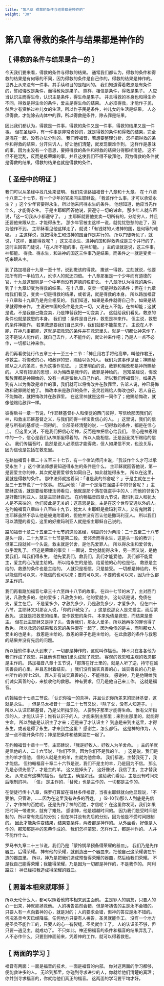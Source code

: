 ```yaml
---
title: "第八章 得救的条件与结果都是神作的"
weight: "30"
---
```


# 第八章 得救的条件与结果都是神作的


## 〖 得救的条件与结果是合一的 〗

今天我们要来看，得救的条件与得救的结果。
通常我们都认为，得救的条件和得救的结果是有何等的不同，因为得救的条件是自己作的，得救的结果是神作的。
世界上从来没有一件事，其手续和目的是相同的。
我们知道得着救恩是有条件的，譬如悔改是条件，而得赦免是果子。
照样，相信是条件，得救是果子。
人应当认识主而得生命，认识主是条件，得生命是果子。
并且得救的本身也和得生命不同，得救是得生命的条件，爱主是得生命的结果。
人必须得救，才能作子民，然后才有资格过神儿女的生活，所以作子民是条件，神儿女的生活是结果。
人必须得救，才能除去肉体中的罪，所以得救是条件，除去罪是结果。

因此我们都认为，得救是一件事，得救的条件又是一件事，得救的结果又是一件事。
但在圣经中，有一件事是非常奇妙的，就是得救的条件和得救的结果，完全是混在一起，没有办法分别的。
我们传福音，若想要整理分析，怎样把得救的条件和得救的结果，分开告诉人，好让他们清楚，就发现很难作到。
这样作是愚昧的事，因为主没有一个意思，要把得救的条件和得救的结果分得那样清楚。
这不但不是混乱，反而是极荣耀的事，并且这使我们不得不敬拜他，因为得救的条件就是得救的结果，得救的结果也就是得救的条件。

## 〖 圣经中的明证 〗

我们可以从圣经中找几处来证明。
我们先读路加福音十八章和十九章。
在十八章十八至二十七节，有一个少年的官来问主耶稣说，「我该作什么事，才可以承受永生？
」这个少年官要得永生，所以他来问得永生的条件。
他想知道，他应当先作什么，才能得永生。
于是主耶稣回答他说，要遵守一切的诫命。
那少年人就应声说，「这一切我从小都遵守了。
」主耶稣就要他变卖一切所有的，分给穷人，并且还要他来跟从主，才能得永生。
那少年官被主这样一说，就忧忧愁愁的走了，因为他作不到。
主耶稣看见他这样走了，就说：「有钱财的人进神的国，是何等的难哪。
」主这样说，就把得永生和进神的国当作是并行的。
所以门徒听见了，就说，「这样，谁能得救呢？
」这又把永生、进神的国和得救弄成是三个并行的了。
这时主回答门徒说，「在人所不能的事，在神却能。
」主的话就是说，这三件事，神都能。
得救、得永生，和进神的国这三件事乃是结果，而条件之一就是变卖一切来跟从主。

到了路加福音十九章一至十节，说到撒该的得救。
撒该一得救，立刻就说，他要把所有的一半给穷人，讹诈人的就还四倍。
十八章那里是一个少年而有道德的官，十九章这里则是一个中年而没有道德的税吏长。
十八章所认为得救的条件，到了十九章却变为得救的结果。
在十八章，变卖一切是得救的条件；但在十九章给我们看见，变卖一切是得救的结果，或者说，就是得救的本身。
所以路加福音十八章和十九章乃是完全相反的。
我们知道，如果是条件就得自己作，如果是结果就得神来作。
主说进神国的条件是变卖一切，又说在人不能，在神却能；这就是说，不是我自己能变卖，乃是神替我把一切变卖了。
这就给我们看见，救恩的条件也就是救恩的本身。
我们想：条件是自己作，救恩是神来作。
但主说，救恩的条件神能作。
若果救恩要我们自己来作，我们就都不能蒙恩了。
主说在人不能，在神凡事都能，这就是把救恩的条件并在救恩里头，就是一切都让神来作了。
这不是说人能作的，就自己去作，人不能作的，就让神来作吧；乃是人一点不必作，一切都让神来作。

我们再看使徒行传五章三十一至三十二节：「神且用右手将他高举，叫他作君王，作救主，将悔改的心，和赦罪的恩，赐给以色列人。
我们为这事作见证；神赐给顺从之人的圣灵，也为这事作见证。
」这里明白的说，赦罪和悔改都是神所赐给的。
人常有错误的思想，以为悔改是我作的，赦罪是神给的。
岂知圣经说，悔改和赦罪都是神赐给的，没有一点是留绐人自己作的。
所以我们传福音时，如果遇到有人以为悔改是难作的事，我们就可以将悔改并在赦罪里，告诉人说，神已将悔改和赦罪赐给他了。
悔改本来是赦罪的条件，圣灵若赐给人悔改也好，若人自己不能悔改，就把悔改并在赦罪里。
在这里神就是这样一同作了；他赐给悔改，就像他赐给赦罪一样。

彼得后书一章一节说，「作耶稣基督仆人和使徒的西门彼得，写信给那因我们的神，和救主耶稣基督之义，与我们同得一样宝贵信心的人。
」这里说，我们的信是与所有的基督徒一同得的。
全部圣经清楚的说，一切得救的条件，都是在信心上。
但这里又说，不是我们把信心给神，反而是神把信心给我们。
信心是神恩赐中的一个，信心是我们从神那里得着的。
所以人能相信，还是因圣灵所赐给的信心。
我们传福音时，虽然是说人必须信才能得救，但人如果信不来，也没关系，因为信也是包括在救恩里。

在路加福音十章二十五至三十七节，有一个律法师问主说，「我该作什么才可以承受永生？
」这个律法师想要知道得永生的条件是什么。
主耶稣就回答他说，第一是要爱主你的神，其次就是要爱邻舍如同自己，如此就能得永生。
所以在这里，爱就是得救的条件。
那律法师就接着问：「谁是我的邻舍呢？
」于是主就在三十至三十五节说了一个故事。
然后问他：「那一个是落在强盗手中的邻舍呢？
」主耶稣这话，就是要给那律法师看见，他就是那个落在强盗手中的人；而他的邻舍乃是好撒玛利亚人，就是主耶稣自己。
在约翰福音四章九节说，撒玛利亚人和犹太人是不来往的，他们彼此是无关的；这意思是说，主是在这个世界交通以外的人。
在约翰福音八章四十八至四十九节，犹太人 主耶稣是撒玛利亚人，又有鬼附着；主耶稣虽然不承认他是被鬼附着的，但他并没有否认他是撒玛利亚人。
所以我们可以清楚的看见，这里的好撒玛利亚人就是指主耶稣自己说的。

路加福音十章二十五至三十七节的这段圣经，明显的分为两段：二十五至二十八节是头一段，二十九至三十七节是第二段。
爱邻舍而得永生，这是头一段的教训；但第二段就掉一个头说，救主就是邻舍，是他先爱罪人。
所以得永生和爱邻舍，似乎混乱了。
但这是荣耀的事实！
一面说，爱他就能得永生，另一面又说，是他爱我们，叫我们得永生。
他先爱我们，救我们，我们才能爱他。
我们都不能爱主，爱主的心乃是主给的。
所以给永生的是他，给爱他的心的也是他。
救恩是主给的，救恩的条件也是主给的。
人就只是相信，只是接受。
一切都是神给的，所以能信的可以来，不能信的也可以来；要的可以来，不要的也可以来，因为什么都是主作的。

我们再看路加福音七章三十六至四十八节的故事。
在四十七节的末了，主对西门说，凡赦免多的，他的爱多；凡赦免少的，他的爱就少。
这句话是说，免债在先，爱主在后。
不是爱多少，才赦免多少，乃是赦免多少，才爱多少。
但在四十八节，主耶稣又对那女人说，「你的罪赦免了。
」这是说那女人是先爱主，而后蒙赦免。
这就是把救恩的结果，变作救恩的条件。
本来免债是救恩，而结果是爱主。
但在此主耶稣又是掉了头，告诉我们，那女人爱多，所以她再多的罪也得了赦免。
所以救恩的结果和救恩的条件混在一起了，因为免债的是主，而叫那女人爱主的也是主。
救恩是主给的，救恩的果子也是主给的。
在此救恩的条件与救恩的结果并没有先后的问题。

所以憧蚧件事从头到末了，一切都是神作的，这就叫作福音。
神不只在各各他为我们作成了救恩，并且他也在我们里头成就了救恩。
客观的救恩和主观的救恩都是主作的。
路加福音八章十五节说，「那落在好土里的，就是人听了逆，持守在诚实善良的心里，并且忍耐着结实。
」我们没有诚实真善的心，诚实善良的心乃是神所作的(传七29)。
罪人非有诚实真善的心，不能得救。
感谢神，乃是他赐给我们诚实真善的心，来接收他的救恩。
神有要求，但乃是他自己来工作。
这就是福音。

约翰幅音十七章三节说，「认识你独一的真神，并且认识你所差来的耶稣基督，这就是永生。
」但是马太福音十一章二十七节又说，「除了父，没有人知道子。
」所以人认识耶稣基督，乃是父所指示的。
人要到子那里才能得生命。
惟有父所指示的人，才能认识子；惟有认识子的人，才能来到主那里；来到主那里的，就能得生命。
所以到底是认识主了才来；还是来了才认识主？
到底是来到主这里，才得永生，或者是得了永生，才来到主这里？
感谢主，怎么都行。
这是神的作为，人是一点不能开条件的；神是把条件和结果混在一起了。

在约翰福音十章十一节，主耶稣说，「我是好牧人，好牧人为羊舍命。
」主的羊就是信他的人，二十六节说，「你们不信，因为你们不是我的羊。
」这是说，我们是主的羊才信他。
信的人就是主的羊，主就为他舍命。
我们都说，主替我死了，我才能信。
但约翰福音十章二十六节是说，我们不是主的羊，乃是因为不信。
那么乃是必须先信了，才是主的羊。
这又是掉头了。
这好像说，我信了主，主才替我死。
从来没有这样的福音。
但在主，确是如此。
这给我们看见，主是没有时间先后限制的神。
「信」
是主作的，「替死」也是主作的，一切都是主作的。

在使徒行传十八章，保罗打算留在哥林多传福音，当夜主耶稣就向他显现说，「不要怕，只管讲，……因为在这里我有许多的百姓。
」(9-10节)那么人到底是先信了，才作神的百姓呢，还是先作了神的百姓，才信呢？
在这里你发现，我们如果把时间一带进来，就有了难处。
感谢神，他是超越时间的。
因为我们是受时间限制的，所以常有先后的分别；但在神并没有先后的分别，因为他是不受时间限制的。
因此才能条件变结果，结果变条件，两者都是神作的。
从外面看，好像是人作的，那知都是神的恩典作成的。
我们怎样蒙恩，怎样作工，都是神作的。
人并不能作什么。

罗马书九章二十三节说，我们乃是「蒙怜悯早预备得荣耀的器皿」。
我们乃是先作器皿，后得荣耀。
神有他的荣耀，就创造出一个器皿来，把他自己这荣耀装在所造的器皿里。
所以，神乃是把我们造成预备得荣耀的器皿，然后给我们荣耀。
不是我自己能得荣耀；我能得荣耀，乃是因为一切都是神作的，不是我作的。
阿利路亚！
神已经把我造成得荣耀的器皿。

## 〖 照着本相来就耶稣 〗

所以无论什么人，都可以照着他的本相来到主面前。
主是罪人的朋友，只要人的心一出来，神就能拯救他。
人的祷告虽然会错，但是听祷告的主是永不会错的。
只要人有一点向着神的心，就是对的；人的要求会错，但神的答应是永不错的。
何况圣灵今天已经降临，任何地方只要有人祷告，圣灵就能作工。
没有一个地方是圣灵不能作工的，只要人的心一有裂缝，圣灵就作工了。
人的认识虽不够，但只要一遇见主，就成功了。
不只如此，神还把福音的条件和福音的结果弄乱了。
人不必作什么，只要到神面前来，凭着神的工作，就可以得着救恩。

## 〖 两面的学习 〗

福音有两面：一面是福音的技术，一面是福音的内部。
你对这两面的学习都够，便能救许多的人。
无论到那里，你碰到寻求进步的人，你就给他们清楚的真理；你并到寻求福音的，你就给他们真正的福音。
这两面的学习要平均才好。
